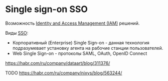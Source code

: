 # Single sign-on SSO

Возможность [Identity and Access Management (IAM)](iam.md) решений.

Виды [SSO](https://www.securitylab.ru/analytics/530059.php):
- Корпоративный (Enterprise) Single Sign-on - данная технология подразумевает установку агента на рабочие станции пользователей.
- Web Single Sign-on - протоколы SAML, OAuth, OpenID Connect

https://habr.com/ru/company/dataart/blog/311376/

TODO
https://habr.com/ru/company/nixys/blog/563244/